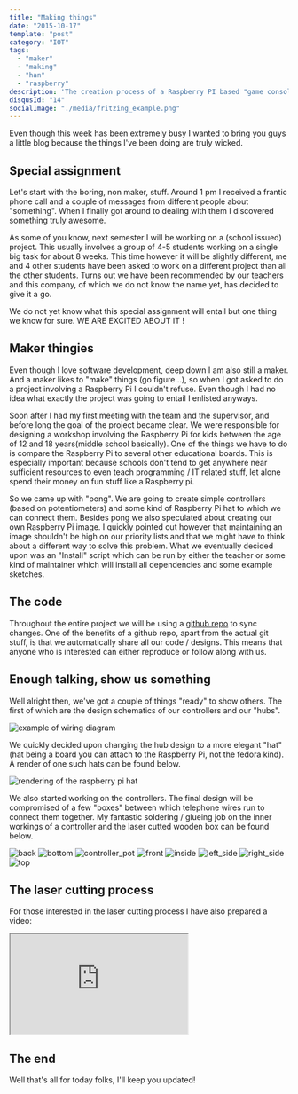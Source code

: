 ```yaml
---
title: "Making things"
date: "2015-10-17"
template: "post"
category: "IOT"
tags:
  - "maker"
  - "making"
  - "han"
  - "raspberry"
description: 'The creation process of a Raspberry PI based "game console" and its controllers'
disqusId: "14"
socialImage: "./media/fritzing_example.png"
---
```


Even though this week has been extremely busy I wanted to bring you guys a little blog because the things I've been doing are truly wicked.

## Special assignment

Let's start with the boring, non maker, stuff. Around 1 pm I received a frantic phone call and a couple of messages from different people about "something". When I finally got around to dealing with them I discovered something truly awesome.

As some of you know, next semester I will be working on a (school issued) project. This usually involves a group of 4-5 students working on a single big task for about 8 weeks. This time however it will be slightly different, me and 4 other students have been asked to work on a different project than all the other students. Turns out we have been recommended by our teachers and this company, of which we do not know the name yet, has decided to give it a go.

We do not yet know what this special assignment will entail but one thing we know for sure. WE ARE EXCITED ABOUT IT !

## Maker thingies

Even though I love software development, deep down I am also still a maker. And a maker likes to "make" things (go figure...), so when I got asked to do a project involving a Raspberry Pi I couldn't refuse. Even though I had no idea what exactly the project was going to entail I enlisted anyways.

Soon after I had my first meeting with the team and the supervisor, and before long the goal of the project became clear. We were responsible for designing a workshop involving the Raspberry Pi for kids between the age of 12 and 18 years(middle school basically). One of the things we have to do is compare the Raspberry Pi to several other educational boards. This is especially important because schools don't tend to get anywhere near sufficient resources to even teach programming / IT related stuff, let alone spend their money on fun stuff like a Raspberry pi.

So we came up with "pong". We are going to create simple controllers (based on potentiometers) and some kind of Raspberry Pi hat to which we can connect them. Besides pong we also speculated about creating our own Raspberry Pi image. I quickly pointed out however that maintaining an image shouldn't be high on our priority lists and that we might have to think about a different way to solve this problem. What we eventually decided upon was an "Install" script which can be run by either the teacher or some kind of maintainer which will install all dependencies and some example sketches.

## The code

Throughout the entire project we will be using a [github repo](https://github.com/Mastermindzh/han4pi) to sync changes. One of the benefits of a github repo, apart from the actual git stuff, is that we automatically share all our code / designs. This means that anyone who is interested can either reproduce or follow along with us.

## Enough talking, show us something

Well alright then, we've got a couple of things "ready" to show others. The first of which are the design schematics of our controllers and our "hubs".

![example of wiring diagram](./media/fritzing_example.png "fritzing wiring diagram of the controller")

We quickly decided upon changing the hub design to a more elegant "hat" (hat being a board you can attach to the Raspberry Pi, not the fedora kind). A render of one such hats can be found below.

![rendering of the raspberry pi hat](./media/Front_thumb.png "render of the raspberry pi hat")

We also started working on the controllers. The final design will be compromised of a few "boxes" between which telephone wires run to connect them together. My fantastic soldering / glueing job on the inner workings of a controller and the laser cutted wooden box can be found below.

![back](./media/back.jpg "Back of the controller")
![bottom](./media/bottom.jpg "bottom of the controller")
![controller_pot](./media/controller_pot.jpg "potentiometer used inside the controller")
![front](./media/Front_thumb.png "The front of the controller with the logo")
![inside](./media/inside.jpg "the inside of an assembled controller")
![left_side](./media/left_side.jpg "The left side of the controller")
![right_side](./media/right_side.jpg "The right side of the controller")
![top](./media/top.jpg "The top of the controller")

## The laser cutting process

For those interested in the laser cutting process I have also prepared a video:

<div class="video-container"><iframe src="https://www.youtube.com/embed/OO6UDl8CU4s?wmode=transparent" width="320" height="180"></iframe></div>

## The end

Well that's all for today folks, I'll keep you updated!

